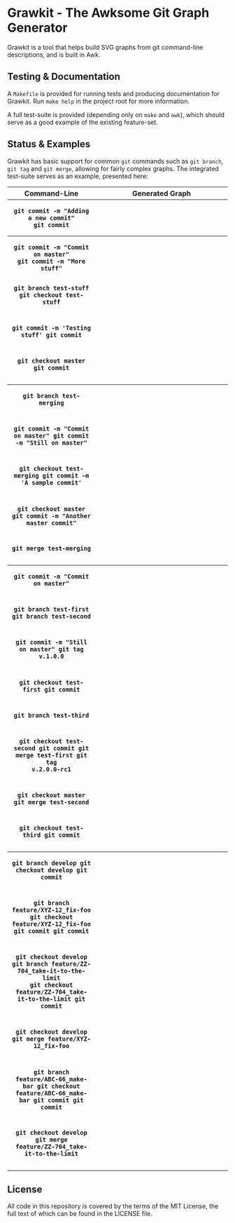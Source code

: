 # Grawkit - The Awksome Git Graph Generator

Grawkit is a tool that helps build SVG graphs from git command-line descriptions, and is built in Awk.

## Testing & Documentation

A `Makefile` is provided for running tests and producing documentation for Grawkit. Run `make help` in the project root for more information.

A full test-suite is provided (depending only on `make` and `awk`), which should serve as a good example of the existing feature-set.

## Status & Examples

Grawkit has basic support for common `git` commands such as `git branch`, `git tag` and `git merge`, allowing for fairly complex graphs. The integrated test-suite serves as an example, presented here:

<table>
	<tr>
		<th width="40%">Command-Line</th>
		<th>Generated Graph</th>
	</tr>
	<tr>
		<th><pre><code>git commit -m "Adding a new commit"
git commit</code></pre></th>
		<th><img src="https://rawgit.com/deuill/grawkit/b5708197cfcc526498053f9a07565a2d77615054/tests/02-master.svg" alt=""></th>
	</tr>
	<tr>
		<th><pre><code>git commit -m "Commit on master"
git commit -m "More stuff"

git branch test-stuff
git checkout test-stuff

git commit -m 'Testing stuff'
git commit

git checkout master
git commit</code></pre></th>
		<th><img src="https://rawgit.com/deuill/grawkit/b5708197cfcc526498053f9a07565a2d77615054/tests/03-branch.svg" alt=""></th>
	</tr>
	<tr>
		<th><pre><code>git branch test-merging

git commit -m "Commit on master"
git commit -m "Still on master"

git checkout test-merging
git commit -m 'A sample commit'

git checkout master
git commit -m "Another master commit"

git merge test-merging</code></pre></th>
		<th><img src="https://rawgit.com/deuill/grawkit/b5708197cfcc526498053f9a07565a2d77615054/tests/04-merge.svg" alt=""></th>
	</tr>
	<tr>
		<th><pre><code>git commit -m "Commit on master"

git branch test-first
git branch test-second

git commit -m "Still on master"
git tag v.1.0.0

git checkout test-first
git commit

git branch test-third

git checkout test-second
git commit
git merge test-first
git tag v.2.0.0-rc1

git checkout master
git merge test-second

git checkout test-third
git commit</code></pre></th>
		<th><img src="https://rawgit.com/deuill/grawkit/b5708197cfcc526498053f9a07565a2d77615054/tests/05-multi-branch.svg" alt=""></th>
	</tr>
	<tr>
		<th><pre><code>git branch develop
git checkout develop
git commit

git branch feature/XYZ-12_fix-foo
git checkout feature/XYZ-12_fix-foo
git commit
git commit

git checkout develop
git branch feature/ZZ-704_take-it-to-the-limit
git checkout feature/ZZ-704_take-it-to-the-limit
git commit

git checkout develop
git merge feature/XYZ-12_fix-foo

git branch feature/ABC-66_make-bar
git checkout feature/ABC-66_make-bar
git commit
git commit

git checkout develop
git merge feature/ZZ-704_take-it-to-the-limit</code></pre></th>
		<th><img src="https://rawgit.com/deuill/grawkit/b5708197cfcc526498053f9a07565a2d77615054/tests/06-feature-branch.svg" alt=""></th>
	</tr>
</table>

## License

All code in this repository is covered by the terms of the MIT License, the full text of which can be found in the LICENSE file.

[license-url]: https://github.com/deuill/grawkit/blob/master/LICENSE
[license-svg]: https://img.shields.io/badge/license-MIT-blue.svg
